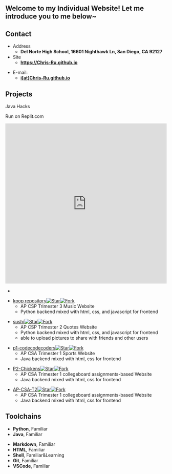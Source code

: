 ## Welcome to my Individual Website! Let me introduce you to me below\~

<!-- .slide -->

## Contact

- Address
  - **Del Norte High School, 16601 Nighthawk Ln, San Diego, CA 92127**
- Site
  - **<https://Chris-Ru.github.io>**

<!-- .slide vertical=true -->


- E-mail:
  - **[i[at]Chris-Ru.github.io](mailto:christopherrubin68@gmail.com)**

<!-- .slide -->

## Projects
Java Hacks

Run on Replit.com

<!-- .slide vertical=true -->

<iframe frameborder="0" width="100%" height="500px" src="https://replit.com/@ChristopherRub3/T3-Individual-with-Menu?embed=true"></iframe>

  - 
<!-- .slide vertical=true -->

- [kpop repository](https://github.com/zenxha/kpop)[![Star](https://img.shields.io/github/stars/zenxha/kpop.svg)](https://github.com/zenxha/kpop)[![Fork](https://img.shields.io/github/forks/zenxha/kpop.svg)](https://github.com/zenxha/kpop/fork)
  - AP CSP Trimester 3 Music Website
  - Python backend mixed with html, css, and javascript for frontend

<!-- .slide vertical=true -->

- [sushi](https://github.com/zenxha/sushi)[![Star](https://img.shields.io/github/stars/zenxha/sushi.svg)](https://github.com/zenxha/sushi)[![Fork](https://img.shields.io/github/forks/zenxha/sushi.svg)](https://github.com/zenxha/sushi/fork)
  - AP CSP Trimester 2 Quotes Website
  - Python backend mixed with html, css, and javascript for frontend
  - able to upload pictures to share with friends and other users

<!-- .slide vertical=true -->

- [p1-codecodecoders](https://github.com/Chris-Ru/p1-codecodecoders)[![Star](https://img.shields.io/github/stars/Chris-Ru/p1-codecodecoders.svg)](https://github.com/Chris-Ru/p1-codecodecoders)[![Fork](https://img.shields.io/github/forks/Chris-Ru/p1-codecodecoders.svg)](https://github.com/Chris-Ru/p1-codecodecoders/fork)
  - AP CSA Trimester 1 Sports Website
  - Java backend mixed with html, css for frontend

<!-- .slide vertical=true -->

- [P2-Chickens](https://github.com/Chris-Ru/P2-Chickens)[![Star](https://img.shields.io/github/stars/Chris-Ru/P2-Chickens.svg)](https://github.com/Chris-Ru/P2-Chickens)[![Fork](https://img.shields.io/github/forks/Chris-Ru/P2-Chickens.svg)](https://github.com/Chris-Ru/P2-Chickens/fork)
  - AP CSA Trimester 1 collegeboard assignments-based Website
  - Java backend mixed with html, css for frontend

<!-- .slide vertical=true -->

- [AP-CSA-T2](https://github.com/nolanplatt/AP-CSA-T2)[![Star](https://img.shields.io/github/stars/nolanplatt/AP-CSA-T2.svg)](https://github.com/nolanplatt/AP-CSA-T2)[![Fork](https://img.shields.io/github/forks/nolanplatt/AP-CSA-T2.svg)](https://github.com/nolanplatt/AP-CSA-T2/fork)
  - AP CSA Trimester 1 collegeboard assignments-based Website
  - Java backend mixed with html, css for frontend

<!-- .slide -->

## Toolchains

<!-- .slide vertical=true -->

- **Python**, Familiar
- **Java**, Familiar

<!-- .slide vertical=true -->

- **Markdown**, Familiar
- **HTML**, Familiar
- **Shell**, Familiar&Learning
- **Git**, Familiar
- **VSCode**, Familiar
